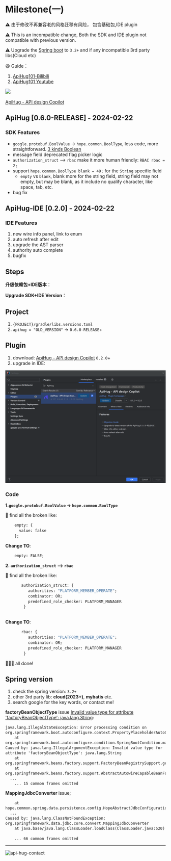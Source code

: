 # Milestone(一)

⚠️ 由于修改不再兼容老的风格迁移有风险， 包含基础包,IDE plugin

⚠️ This is an incompatible change, Both the SDK and IDE plugin not compatible with previous version.

⚠️ Upgrade the [Spring boot](#spring-version) to `3.2+` and if any incompatible 3rd party libs(Cloud etc)

😆 Guide：

1. [ApiHug101-Bilibili](https://space.bilibili.com/666522636)
2. [ApiHug101 Youtube](https://youtube.com/@ApiHug?si=C1yw0poHA01zbmyj)

<a target="_blank" href="https://search.maven.org/artifact/com.apihug/it-bom"><img src="https://img.shields.io/maven-central/v/com.apihug/it-bom.svg?label=Maven%20Central" /></a>

[ApiHug - API design Copilot](https://plugins.jetbrains.com/plugin/23534-apihug--api-design-copilot)

## ApiHug [0.6.0-RELEASE] -  2024-02-22

### SDK Features

- `google.protobuf.BoolValue` -> `hope.common.BoolType`, less code, more straightforward. [3 kinds Boolean](../blog/2024Q1/20240222-3-kinds-boolean-issue.md)
- message field deprecated flag picker logic
- `authorization_struct`  --> `rbac` make it more human friendly: `RBAC rbac = 2;`
- support `hope.common.BoolType blank = 49;` for the `String` specific field
   - `empty` vs `blank`,  blank more for the string field, string field may not empty, but may be blank, as it include no qualify character, like space, tab, etc.
- bug fix

## ApiHug-IDE [0.2.0] -  2024-02-22

### IDE Features

1. new wire info panel, link to enum
2. auto refresh after edit
3. upgrade the AST parser
4. authority auto complete
5. bugfix

## Steps

**升级依赖包+IDE版本**：

**Upgrade SDK+IDE Version**：

## Project

1. `{PROJECT}/gradle/libs.versions.toml`
2. `apihug = "OLD_VERSION"` -> `0.6.0-RELEASE`+

## Plugin

1. download: [ApiHug - API design Copilot](https://plugins.jetbrains.com/plugin/23534-apihug--api-design-copilot)  `0.2.0`+
2. upgrade in IDE:

![milestone02](../public/image/blogs/milstone02.png)

### Code

**1.`google.protobuf.BoolValue` -> `hope.common.BoolType`**

🏁 find all the broken like:

```proto
    empty: {
      value: false
    };
```

**Change TO**:

```proto
    empty: FALSE;
```

**2. `authorization_struct`  --> `rbac`**

🏁 find all the broken like:

```proto
       authorization_struct: {
          authorities: "PLATFORM_MEMBER_OPERATE";
          combinator: OR;
          predefined_role_checker: PLATFORM_MANAGER
        }
      
```

**Change TO**:

```proto
       rbac: {
          authorities: "PLATFORM_MEMBER_OPERATE";
          combinator: OR;
          predefined_role_checker: PLATFORM_MANAGER
        }
```

🥳🥳🥳 all done!

## Spring version

1. check the spring version: `3.2+`
2. other 3rd party lib: **cloud(2023+)**, **mybatis** etc.
3. search google for the key words, or contact me!

**factoryBeanObjectType** issue [Invalid value type for attribute 'factoryBeanObjectType': java.lang.String](https://github.com/spring-projects/spring-framework/issues/31247):

```shell
java.lang.IllegalStateException: Error processing condition on org.springframework.boot.autoconfigure.context.PropertyPlaceholderAutoConfiguration.propertySourcesPlaceholderConfigurer
	at org.springframework.boot.autoconfigure.condition.SpringBootCondition.matches(SpringBootCondition.java:60)
Caused by: java.lang.IllegalArgumentException: Invalid value type for attribute 'factoryBeanObjectType': java.lang.String
	at org.springframework.beans.factory.support.FactoryBeanRegistrySupport.getTypeForFactoryBeanFromAttributes(FactoryBeanRegistrySupport.java:86)
	at org.springframework.beans.factory.support.AbstractAutowireCapableBeanFactory.getTypeForFactoryBean(AbstractAutowireCapableBeanFactory.java:837)
  ...
	... 15 common frames omitted
```

**MappingJdbcConverter** issue;

```shell
	at hope.common.spring.data.persistence.config.HopeAbstractJdbcConfiguration.jdbcConverter(HopeAbstractJdbcConfiguration.java:133)
  ...
Caused by: java.lang.ClassNotFoundException: org.springframework.data.jdbc.core.convert.MappingJdbcConverter
	at java.base/java.lang.ClassLoader.loadClass(ClassLoader.java:520)

	... 66 common frames omitted
```

---

![api-hug-contact](../public/image/apihug-001.gif)
